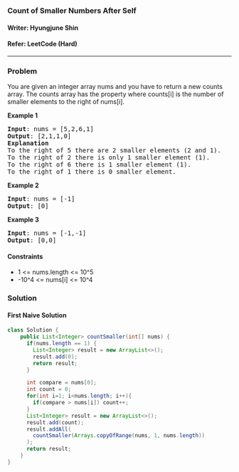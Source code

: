 ### Count of Smaller Numbers After Self
#### Writer: Hyungjune Shin
#### Refer: LeetCode (Hard)
* * *
### Problem
You are given an integer array nums and you have to return a new counts array. The counts array has the property where counts[i] is the number of smaller elements to the right of nums[i].

<b>Example 1</b>
<pre>
<b>Input</b>: nums = [5,2,6,1]
<b>Output</b>: [2,1,1,0]
<b>Explanation</b> 
To the right of 5 there are 2 smaller elements (2 and 1).
To the right of 2 there is only 1 smaller element (1).
To the right of 6 there is 1 smaller element (1).
To the right of 1 there is 0 smaller element.
</pre>

<b>Example 2</b>
<pre>
<b>Input</b>: nums = [-1]
<b>Output</b>: [0]
</pre>

<b>Example 3</b>
<pre>
<b>Input</b>: nums = [-1,-1]
<b>Output</b>: [0,0]
</pre>

#### Constraints
- 1 <= nums.length <= 10^5
- -10^4 <= nums[i] <= 10^4

### Solution
#### First Naive Solution
```java
class Solution {
    public List<Integer> countSmaller(int[] nums) {
      if(nums.length == 1) {
        List<Integer> result = new ArrayList<>();
        result.add(0);
        return result;
      }

      int compare = nums[0];
      int count = 0;
      for(int i=1; i<nums.length; i++){
        if(compare > nums[i]) count++;
      }
      List<Integer> result = new ArrayList<>();
      result.add(count);
      result.addAll(
        countSmaller(Arrays.copyOfRange(nums, 1, nums.length))
      );
      return result;
    }
}
```
